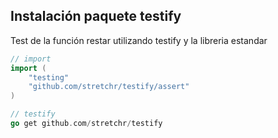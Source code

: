 ## Instalación paquete testify

Test de la función restar utilizando testify y la libreria estandar

```go
// import 
import (
	"testing"
	"github.com/stretchr/testify/assert"
)

// testify 
go get github.com/stretchr/testify
```